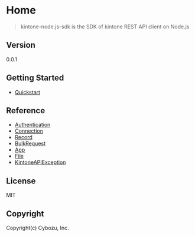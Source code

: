# Home

> kintone-node.js-sdk is the SDK of kintone REST API client on Node.js

## Version

0.0.1

## Getting Started

- [Quickstart](./getting-started/quickstart)

## Reference

- [Authentication](./reference/authentication)
- [Connection](./reference/connection)
- [Record](./reference/record)
- [BulkRequest](./reference/bulk-request)
- [App](./reference/app)
- [File](./reference/file)
- [KintoneAPIException](./reference/kintone-api-exception)

## License

MIT

## Copyright

Copyright(c) Cybozu, Inc.